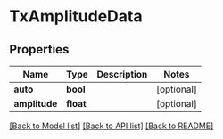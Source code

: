 # TxAmplitudeData

## Properties
Name | Type | Description | Notes
------------ | ------------- | ------------- | -------------
**auto** | **bool** |  | [optional] 
**amplitude** | **float** |  | [optional] 

[[Back to Model list]](../README.md#documentation-for-models) [[Back to API list]](../README.md#documentation-for-api-endpoints) [[Back to README]](../README.md)


